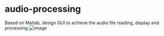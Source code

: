 # audio-processing
Based on Matlab, design GUI to achieve the audio file reading, display and processing
![image](https://user-images.githubusercontent.com/59004542/120093242-8c91b780-c14b-11eb-8e61-e79a107dc1f2.png)
